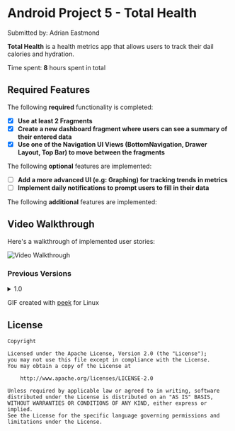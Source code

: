 # Android Project 5 - Total Health

Submitted by: Adrian Eastmond

**Total Health** is a health metrics app that allows users to track their dail calories and hydration.

Time spent: **8** hours spent in total

## Required Features

The following **required** functionality is completed:

- [x] **Use at least 2 Fragments**
- [x] **Create a new dashboard fragment where users can see a summary of
      their entered data**
- [x] **Use one of the Navigation UI Views (BottomNavigation, Drawer Layout,
      Top Bar) to move between the fragments**

The following **optional** features are implemented:

- [ ] **Add a more advanced UI (e.g: Graphing) for tracking trends in metrics**
- [ ] **Implement daily notifications to prompt users to fill in their data**

The following **additional** features are implemented:

## Video Walkthrough

Here's a walkthrough of implemented user stories:

<img src='https://i.imgur.com/ptCWhOm.gif' title='Video Walkthrough' width='' alt='Video Walkthrough' />

### Previous Versions

<details>
<summary>1.0</summary>
<br>
<img src='https://i.imgur.com/ptCWhOm.gif' title='v1.0 Video Walkthrough' width='' alt='v1.0 Video Walkthrough' />
</details>

<!-- ![Video Walkthrough](https://i.imgur.com/6UAxBiR.gif) -->

<!-- Replace this with whatever GIF tool you used! -->

GIF created with [peek](https://github.com/phw/peek) for Linux

## License

    Copyright

    Licensed under the Apache License, Version 2.0 (the "License");
    you may not use this file except in compliance with the License.
    You may obtain a copy of the License at

        http://www.apache.org/licenses/LICENSE-2.0

    Unless required by applicable law or agreed to in writing, software
    distributed under the License is distributed on an "AS IS" BASIS,
    WITHOUT WARRANTIES OR CONDITIONS OF ANY KIND, either express or implied.
    See the License for the specific language governing permissions and
    limitations under the License.
